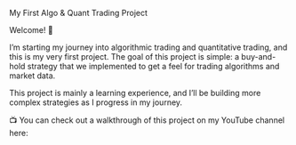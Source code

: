 My First Algo & Quant Trading Project

Welcome! 👋

I’m starting my journey into algorithmic trading and quantitative trading, and this is my very first project. The goal of this project is simple: a buy-and-hold strategy that we implemented to get a feel for trading algorithms and market data.

This project is mainly a learning experience, and I’ll be building more complex strategies as I progress in my journey.

📺 You can check out a walkthrough of this project on my YouTube channel here: 
